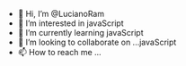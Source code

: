- 👋 Hi, I’m @LucianoRam
- 👀 I’m interested in javaScript
- 🌱 I’m currently learning javaScript
- 💞️ I’m looking to collaborate on ...javaScript
- 📫 How to reach me ...

<!---
LucianoRam/LucianoRam is a ✨ special ✨ repository because its `README.md` (this file) appears on your GitHub profile.
You can click the Preview link to take a look at your changes.
--->
